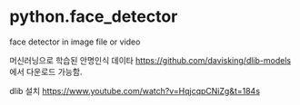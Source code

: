 # python.face_detector
face detector in image file or video


머신러닝으로 학습된 안명인식 데이타
https://github.com/davisking/dlib-models 에서 다운로드 가능함.


dlib 설치
https://www.youtube.com/watch?v=HqjcqpCNiZg&t=184s
